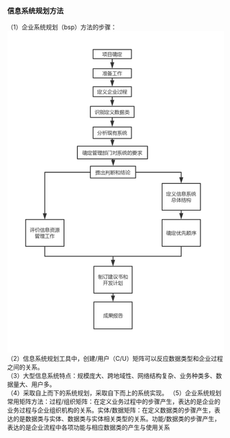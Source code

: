 ### 信息系统规划方法

（1）企业系统规划（bsp）方法的步骤： <br>
![bsp](bsp.png)  
（2）信息系统规划工具中，创建/用户（C/U）矩阵可以反应数据类型和企业过程之间的关系。  
（3）大型信息系统特点：规模庞大、跨地域性、网络结构复杂、业务种类多、数据量大、用户多。  
（4）采取自上而下的系统规划，采取自下而上的系统实现。
（5）企业系统规划常用矩阵方法：过程/组织矩阵：在定义业务过程中的步骤产生，表达的是企业的业务过程与企业组织机构的关系。实体/数据矩阵：在定义数据类的步骤产生，表达的是数据类与实体、数据类与实体相关类型的关系。功能/数据类的步骤产生，表达的是企业流程中各项功能与相应数据类的产生与使用关系